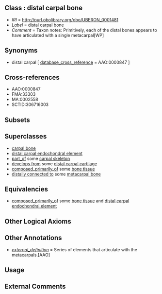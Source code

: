 
## Class : distal carpal bone

 * *IRI* = http://purl.obolibrary.org/obo/UBERON_0001481
 * *Label* = distal carpal bone
 * *Comment* = Taxon notes: Primitively, each of the distal bones appears to have articulated with a single metacarpal[WP]

## Synonyms

 * distal carpal [ [database_cross_reference](../../ef/oboInOwl#hasDbXref.md) = AAO:0000847 ]

## Cross-references

 * AAO:0000847
 * FMA:33303
 * MA:0002558
 * SCTID:306716003

## Subsets


## Superclasses

 * [carpal bone](../../UBERON/35/UBERON_0001435.md)
 * [distal carpal endochondral element](../../UBERON/68/UBERON_0015068.md)
 * [part_of](../../BFO/50/BFO_0000050.md) some [carpal skeleton](../../UBERON/80/UBERON_0009880.md)
 * [develops from](../../RO/02/RO_0002202.md) some [distal carpal cartilage](../../UBERON/69/UBERON_0015069.md)
 * [composed_primarily_of](../../UBREL/02/UBREL_0000002.md) some [bone tissue](../../UBERON/81/UBERON_0002481.md)
 * [distally connected to](../../core#distally/to/core#distally_connected_to.md) some [metacarpal bone](../../UBERON/74/UBERON_0002374.md)

## Equivalencies

 * [composed_primarily_of](../../UBREL/02/UBREL_0000002.md) some [bone tissue](../../UBERON/81/UBERON_0002481.md) and [distal carpal endochondral element](../../UBERON/68/UBERON_0015068.md)

## Other Logical Axioms


## Other Annotations

 * *[external_definition](../../UBPROP/01/UBPROP_0000001.md)* = Series of elements that articulate with the metacarpals.[AAO]

## Usage


## External Comments

